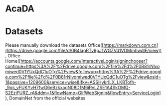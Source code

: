 # AcaDA
# Datasets
Please manually download the datasets Office([https://markdown.com.cn](https://drive.google.com/file/d/0B4IapRTv9pJ1WGZVd1VDMmhwdlE/view)), Office-Home([https://accounts.google.com/InteractiveLogin/signinchooser?continue=https%3A%2F%2Fdrive.google.com%2Ffile%2Fd%2F0B81rNlvomiwed0V1YUxQdC1uOTg%2Fview&followup=https%3A%2F%2Fdrive.google.com%2Ffile%2Fd%2F0B81rNlvomiwed0V1YUxQdC1uOTg%2Fview&osid=1&passive=1209600&service=wise&ifkv=ASSHykrILX_LKBTofh-_9qs_vFUKYvH7fwG6eBzkxagN08D1M6iRvLZSE1A4SkOMQ-S2EzjFURZ_rA&ddm=1&flowName=GlifWebSignIn&flowEntry=ServiceLogin]), DomainNet from the official websites
